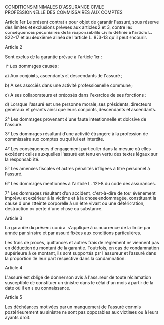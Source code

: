 CONDITIONS MINIMALES D'ASSURANCE CIVILE   
PROFESSIONNELLE DES COMMISSAIRES AUX COMPTES
 
 
Article 1er 
Le présent contrat a pour objet de garantir l'assuré, sous réserve des limites et exclusions prévues aux articles 2 et 3, contre les conséquences pécuniaires de la responsabilité civile définie à l'article L. 822-17 et au deuxième alinéa de l'article L. 823-13 qu'il peut encourir. 


Article 2 


Sont exclus de la garantie prévue à l'article 1er : 


1° Les dommages causés : 


a) Aux conjoints, ascendants et descendants de l'assuré ; 


b) A ses associés dans une activité professionnelle commune ; 


c) A ses collaborateurs et préposés dans l'exercice de ses fonctions ; 


d) Lorsque l'assuré est une personne morale, ses présidents, directeurs généraux et gérants ainsi que leurs conjoints, descendants et ascendants. 


2° Les dommages provenant d'une faute intentionnelle et dolosive de l'assuré. 


3° Les dommages résultant d'une activité étrangère à la profession de commissaire aux comptes ou qui lui est interdite. 


4° Les conséquences d'engagement particulier dans la mesure où elles excèdent celles auxquelles l'assuré est tenu en vertu des textes légaux sur la responsabilité. 


5° Les amendes fiscales et autres pénalités infligées à titre personnel à l'assuré. 


6° Les dommages mentionnés à l'article L. 121-8 du code des assurances. 


7° Les dommages résultant d'un accident, c'est-à-dire de tout événement imprévu et extérieur à la victime et à la chose endommagée, constituant la cause d'une atteinte corporelle à un être vivant ou une détérioration, destruction ou perte d'une chose ou substance. 


Article 3 


La garantie du présent contrat s'applique à concurrence de la limite par année par sinistre et par assuré fixées aux conditions particulières. 


Les frais de procès, quittances et autres frais de règlement ne viennent pas en déduction du montant de la garantie. Toutefois, en cas de condamnation supérieure à ce montant, ils sont supportés par l'assureur et l'assuré dans la proportion de leur part respective dans la condamnation. 


Article 4 


L'assuré est obligé de donner son avis à l'assureur de toute réclamation susceptible de constituer un sinistre dans le délai d'un mois à partir de la date où il en a eu connaissance. 


Article 5 


Les déchéances motivées par un manquement de l'assuré commis postérieurement au sinistre ne sont pas opposables aux victimes ou à leurs ayants droit.  



